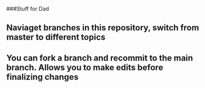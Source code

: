 ###Stuff for Dad

## Naviaget branches in this repository, switch from master to different topics
## You can fork a branch and recommit to the main branch. Allows you to make edits before finalizing changes
